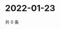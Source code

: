 # 2022-01-23

共 0 条

<!-- BEGIN WEIBO -->
<!-- 最后更新时间 Sun Jan 23 2022 13:00:48 GMT+0800 (China Standard Time) -->

<!-- END WEIBO -->
